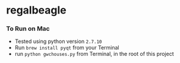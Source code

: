 # regalbeagle

### To Run on Mac
- Tested using python version `2.7.10`
- Run `brew install pyqt` from your Terminal
- run `python gwchouses.py` from Terminal, in the root of this project 
